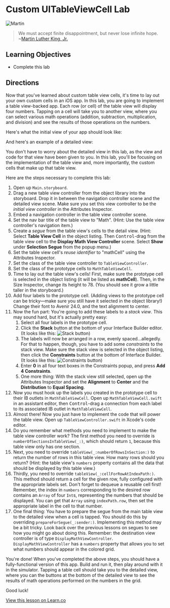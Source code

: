 # Custom UITableViewCell Lab

![Martin](http://i.imgur.com/8PU1o17.jpg?1)
 
> We must accept finite disappointment, but never lose infinite hope. ~[Martin Luther King, Jr.](https://en.wikipedia.org/wiki/Martin_Luther_King,_Jr.)

## Learning Objectives

* Complete this lab

## Directions

Now that you've learned about custom table view cells, it's time to lay out your own custom cells in an iOS app. In this lab, you are going to implement a table view-backed app. Each row (or cell) of the table view will display four numbers. Tapping on a cell will take you to another view, where you can select various math operations (addition, subtraction, multiplication, and division) and see the results of those operations on the numbers.

Here's what the initial view of your app should look like:

<!-- screenshot -->

And here's an example of a detailed view:

<!-- Screenshot -->

You don't have to worry about the detailed view in this lab, as the view and code for that view have been given to you. In this lab, you'll be focusing on the implementation of the table view and, more importantly, the custom cells that make up that table view.

Here are the steps necessary to complete this lab:

1. Open up `Main.storyboard`.
2. Drag a new table view controller from the object library into the storyboard. Drop it in between the navigation controller scene and the detailed view scene. Make sure you set this view controller to be the _initial view controller_ in the Attributes Inspector.
3. Embed a navigation controller in the table view controller scene.
4. Set the nav bar title of the table view to "Math". (Hint: Use the table view controller's navigation item.)
5. Create a _segue_ from the table view's cells to the detail view. (Hint: Select **Table View Cell** in the object listing. Then <kbd>Control</kbd>-drag from the table view cell to the **Display Math View Controller** scene. Select **Show** under **Selection Segue** from the popup menu.)
6. Set the table view cell's _reuse identifier_ to "mathCell" using the Attributes Inspector.
7. Set the class of the table view controller to `TableViewController`.
8. Set the class of the prototype cells to `MathTableViewCell`.
9. Time to lay out the table view's cells! First, make sure the prototype cell is selected in the object listing (it will be listed as **mathCell**). Then, in the Size Inspector, change its height to 78. (You should see it grow a little taller in the storyboard.)
10. Add four labels to the prototype cell. (Adding views to the prototype cell can be tricky—make sure you still have it selected in the object library!) Change their font to Avenir 24.0, and the text alignment to center.
11. Now the fun part: You're going to add these labels to a _stack view_. This may sound hard, but it's actually pretty easy:
	1. Select all four labels in the prototype cell.
	2. Click the **Stack** button at the bottom of your Interface Builder editor. (It looks like this: ![Stack button](https://s3.amazonaws.com/learn-verified/ib-stack-button.png))
	3. The labels will now be arranged in a row, evenly spaced...allegedly. For that to happen, though, you have to add some _constraints_ to the stack view. Make sure the stack view is selected in the object listing, then click the **Constraints** button at the bottom of Interface Builder. (It looks like this: ![Constraints button](https://s3.amazonaws.com/learn-verified/ib-constraints-button.png))
	4. Enter **0** in all four text boxes in the Constraints popup, and press **Add 4 Constraints**.
	5. One more thing: With the stack view still selected, open up the Attributes Inspector and set the **Alignment** to **Center** and the **Distribution** to **Equal Spacing**.
12. Now you must hook up the labels you created in the prototype cell to their IB outlets in `MathTableViewCell`. Open up `MathTableViewCell.swift` in an assistant editor, then <kbd>Control</kbd>-drag a connection from each label to its associated IB outlet in `MathTableViewCell`.
13. Almost there! Now you just have to implement the code that will power the table view. Open up `TableViewController.swift` in Xcode's code editor.
14. Do you remember what methods you need to implement to make the table view controller work? The first method you need to override is `numberOfSectionsInTableView(_:)`, which should return `1`, because this table view only has one section.
15. Next, you need to override `tableView(_:numberOfRowsInSection:)` to return the number of rows in this table view. How many rows should you return? (Hint: the table view's `numbers` property contains all the data that should be displayed by this table view.)
16. Thirdly, you need to override `tableView(_:cellForRowAtIndexPath:)`. This method should return a cell for the given row, fully configured with the appropriate labels set. Don't forget to dequeue a reusable cell first! Remember, the index in `numbers` corresponding to the desired row contains an `Array` of four `Int`s, representing the numbers that should be displayed. You can get that `Array` using `indexPath.row`, then set the appropriate label in the cell to that number.
17. One final thing: You have to prepare the segue from the main table view to the detailed view when a cell is tapped. You should do this by overriding `prepareForSegue(_:sender:)`. Implementing this method may be a bit tricky. Look back over the previous lessons on segues to see how you might go about doing this. Remember: the destination view controller is of type `DisplayMathViewController`. `DisplayMathViewController` has a `numbers` property that allows you to set what numbers should appear in the colored grid.

You're done! When you've completed the above steps, you should have a fully-functional version of this app. Build and run it, then play around with it in the simulator. Tapping a table cell should take you to the detailed view, where you can the buttons at the bottom of the detailed view to see the results of math operations performed on the numbers in the grid.

Good luck!

<a href='https://learn.co/lessons/CustomCellLab' data-visibility='hidden'>View this lesson on Learn.co</a>
